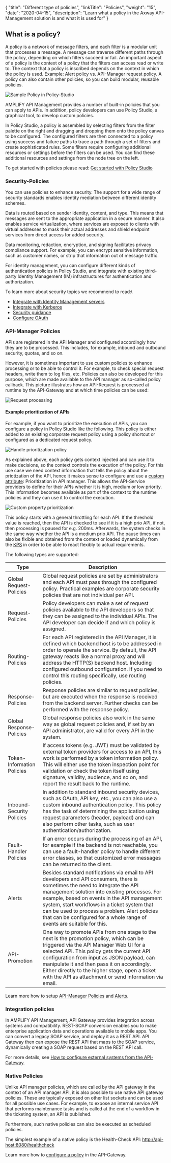 {
    "title": "Different type of policies",
    "linkTitle": "Policies",
    "weight": "15",
    "date": "2020-04-15",
    "description": "Learn what a policy in the Axway API-Management solution is and what it is used for"
}

## What is a policy?

A policy is a network of message filters, and each filter is a modular unit that processes a message. A message can traverse different paths through the policy, depending on which filters succeed or fail. An important aspect of a policy is the context of a policy that the filters can access read or write to. The context that a policy is inscribed depends on the context in which the policy is used. Example: Alert policy vs. API-Manager request policy.
A policy can also contain other policies, so you can build modular, reusable policies.

![Sample Policy in Policy-Studio](/Images/api_mgmt_overview/sample-policy.png)

AMPLIFY API Management provides a number of built-in policies that you can apply to APIs. In addition, policy developers can use Policy Studio, a graphical tool, to develop custom policies.

In Policy Studio, a policy is assembled by selecting filters from the filter palette on the right and dragging and dropping them onto the policy canvas to be configured. The configured filters are then connected to a policy using success and failure paths to trace a path through a set of filters and create sophisticated rules. Some filters require configuring additional resources or settings before the filters can be used. You can find these additional resources and settings from the node tree on the left.

To get started with policies please read: [Get started with Policy Studio](/docs/apim_policydev/apigw_poldev/gs_concepts/index.html)

### Security-Policies

You can use policies to enhance security. The support for a wide range of security standards enables identity mediation between different identity schemes.

Data is routed based on sender identity, content, and type. This means that messages are sent to the appropriate application in a secure manner. It also enables service virtualization, where services are exposed to clients with virtual addresses to mask their actual addresses and shield endpoint services from direct access for added security.

Data monitoring, redaction, encryption, and signing facilitates privacy compliance support. For example, you can encrypt sensitive information, such as customer names, or strip that information out of message traffic.

For identity management, you can configure different kinds of authentication policies in Policy Studio, and integrate with existing third-party Identity Management (IM) infrastructures for authentication and authorization.

To learn more about security topics we recommend to read:\

* [Integrate with Identity Management servers](/docs/apigtw_auth_auth/index.html)
* [Integrate with Kerberos](/docs/apigtw_kerberos/index.html)
* [Security guidance](/docs/apimgmt_security/index.html)
* [Configure OAuth](/docs/apim_policydev/apigw_oauth/index.html)

### API-Manager Policies

APIs are registered in the API Manager and configured accordingly how they are to be processed. This includes, for example, inbound and outbound security, quotas, and so on.

However, it is sometimes important to use custom policies to enhance processing or to be able to control it. For example, to check special request headers, write them to log files, etc.
Policies can also be developed for this purpose, which are made available to the API manager as so-called policy callback. This picture illustrates how an API-Request is processed at runtime by the API-Gateway and at which time policies can be used:

![Request processing](/Images/api_mgmt_overview/api-manager-request-processing.png)

#### Example prioritization of APIs

For example, if you want to prioritize the execution of APIs, you can configure a policy in Policy Studio like the following. This policy is either added to an existing corporate request policy using a policy shortcut or configured as a dedicated request policy.

![Handle prioritization policy](/Images/api_mgmt_overview/handle-prioritization-policy.png)

As explained above, each policy gets context injected and can use it to make decisions, so the context controls the execution of the policy. For this use case we need context information that tells the policy about the priotization of the API, hence it makes sense to configure and use a [custom attribute](/docs/apim_administration/apimgr_admin/api_mgmt_custom/index.html#add-a-custom-property-to-apis): Prioritization in API manager. This allows the API-Service providers to define for their APIs whether it is high, medium or low priority. This information becomes available as part of the context to the runtime policies and they can use it to control the execution.

![Custom property prioritization](/Images/api_mgmt_overview/api-manager-custom-prop-prio.png)

This policy starts with a general throttling for each API. If the threshold value is reached, then the API is checked to see if it is a high prio API, if not, then processing is paused for e.g. 200ms. Afterwards, the system checks in the same way whether the API is a medium prio API.
The pause times can also be flxible and obtained from the context or loaded dynamically from the [KPS](/docs/apim_policydev/apigw_kps/index.html) in order to be able to react flexibly to actual requirements.

The following types are supported:

| Type                           | Description |
|--------------------------------|-------------|
| Global Request-Policies        | Global request policies are set by administrators and each API must pass through the configured policy. Practical examples are corporate security policies that are not individual per API. |
| Request-Policies               | Policy developers can make a set of request policies available to the API developers so that they can be assigned to the individual APIs. The API developer can decide if and which policy is assigned. |
| Routing-Policies               | For each API registered in the API Manager, it is defined which backend host is to be addressed in order to operate the service. By default, the API gateway reacts like a normal proxy and will address the HTTP(S) backend host. Including configured outbound configuration. If you need to control this routing specifically, use routing policies. |
| Response-Policies              | Response policies are similar to request policies, but are executed when the response is received from the backend server. Further checks can be performed with the response policy. |
| Global Response-Policies       | Global response policies also work in the same way as global request policies and, if set by an API administrator, are valid for every API in the system. |
| Token-Information Policies     | If access tokens (e.g. JWT) must be validated by external token providers for access to an API, this work is performed by a token information policy. This will either use the token inspection point for validation or check the token itself using signature, validity, audience, and so on, and report the result back to the runtime. |
| Inbound-Security Policies      | In addition to standard inbound security devices, such as OAuth, API key, etc., you can also use a custom inbound authentication policy. This policy has the task of determining the application using request parameters (header, payload) and can also perform other tasks, such as user authentication/authorization. |
| Fault-Handler Policies         | If an error occurs during the processing of an API, for example if the backend is not reachable, you can use a fault-handler policy to handle different error classes, so that customized error messages can be returned to the client. |
| Alerts                         | Besides standard notifications via email to API developers and API consumers, there is sometimes the need to integrate the API management solution into existing processes. For example, based on events in the API management system, start workflows in a ticket system that can be used to process a problem. Alert policies that can be configured for a whole range of events are suitable for this. |
| API-Promotion                  | One way to promote APIs from one stage to the next is the promotion policy, which can be triggered via the API Manager Web UI for a selected API. This policy gets the current API configuration from input as JSON payload, can manipulate it and then pass it on accordingly. Either directly to the higher stage, open a ticket with the API as attachment or send information via email. |

Learn more how to setup [API-Manager Policies](/docs/apim_administration/apimgr_admin/api_mgmt_config_ps/index.html#global-request-policies) and [Alerts](/docs/apim_administration/apimgr_admin/api_mgmt_config_ps/index.html#alerts).

### Integration policies

In AMPLIFY API Management, API Gateway provides integration across systems and compatibility. REST-SOAP conversion enables you to make enterprise application data and operations available to mobile apps. You can convert a legacy SOAP service, and deploy it as a REST API. API Gateway then can expose the REST API that maps to the SOAP service, dynamically creating a SOAP request based on the REST API call.

For more details, see [How to configure external systems from the API-Gateway](/docs/apim_policydev/apigw_external_connections/index.html).

### Native Policies

Unlike API manager policies, which are called by the API gateway in the context of an API manager API, it is also possible to use native API gateway policies.
These are typically exposed on other list sockets and can be used for all possible use cases.
For example, to expose an internal service API that performs maintenance tasks and is called at the end of a workflow in the ticketing system, an API is published.

Furthermore, such native policies can also be executed as scheduled policies.

The simplest example of a native policy is the Health-Check API: [http://api-host:8080/healthcheck](http://api-host:8080/healthcheck)

Learn more how to [configure a policy](/docs/apim_policydev/apigw_poldev/general_manual_policy/index.html) in the API-Gateway.